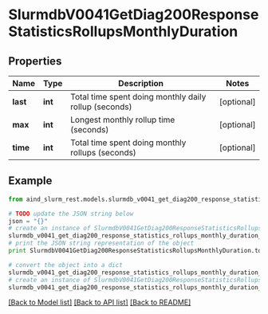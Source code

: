 # SlurmdbV0041GetDiag200ResponseStatisticsRollupsMonthlyDuration


## Properties

Name | Type | Description | Notes
------------ | ------------- | ------------- | -------------
**last** | **int** | Total time spent doing monthly daily rollup (seconds) | [optional] 
**max** | **int** | Longest monthly rollup time (seconds) | [optional] 
**time** | **int** | Total time spent doing monthly rollups (seconds) | [optional] 

## Example

```python
from aind_slurm_rest.models.slurmdb_v0041_get_diag200_response_statistics_rollups_monthly_duration import SlurmdbV0041GetDiag200ResponseStatisticsRollupsMonthlyDuration

# TODO update the JSON string below
json = "{}"
# create an instance of SlurmdbV0041GetDiag200ResponseStatisticsRollupsMonthlyDuration from a JSON string
slurmdb_v0041_get_diag200_response_statistics_rollups_monthly_duration_instance = SlurmdbV0041GetDiag200ResponseStatisticsRollupsMonthlyDuration.from_json(json)
# print the JSON string representation of the object
print SlurmdbV0041GetDiag200ResponseStatisticsRollupsMonthlyDuration.to_json()

# convert the object into a dict
slurmdb_v0041_get_diag200_response_statistics_rollups_monthly_duration_dict = slurmdb_v0041_get_diag200_response_statistics_rollups_monthly_duration_instance.to_dict()
# create an instance of SlurmdbV0041GetDiag200ResponseStatisticsRollupsMonthlyDuration from a dict
slurmdb_v0041_get_diag200_response_statistics_rollups_monthly_duration_form_dict = slurmdb_v0041_get_diag200_response_statistics_rollups_monthly_duration.from_dict(slurmdb_v0041_get_diag200_response_statistics_rollups_monthly_duration_dict)
```
[[Back to Model list]](../README.md#documentation-for-models) [[Back to API list]](../README.md#documentation-for-api-endpoints) [[Back to README]](../README.md)


